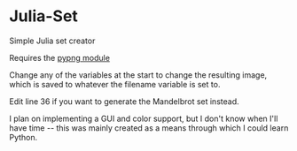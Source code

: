 # Julia-Set
Simple Julia set creator

Requires the [pypng module](https://pypi.python.org/pypi/pypng)

Change any of the variables at the start to change the resulting image, which is saved to whatever the filename variable is set to.

Edit line 36 if you want to generate the Mandelbrot set instead.

I plan on implementing a GUI and color support, but I don't know when I'll have time -- this was mainly created as a means through which I could learn Python.
